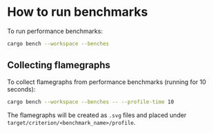 # How to run benchmarks

To run performance benchmarks:

```bash
cargo bench --workspace --benches
```

## Collecting flamegraphs

To collect flamegraphs from performance benchmarks (running for 10 seconds):

```bash
cargo bench --workspace --benches -- --profile-time 10
```

The flamegraphs will be created as `.svg` files and placed under `target/criterion/<benchmark_name>/profile`.
